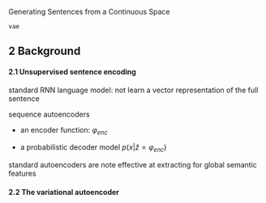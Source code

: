 Generating Sentences from a Continuous Space

`vae`

## 2 Background

#### 2.1 Unsupervised sentence encoding

standard RNN language model: not learn a vector representation of the full sentence

sequence autoencoders

- an encoder function: $\varphi _{enc}$

- a probabilistic decoder model $p(x|\hat z = \varphi _{enc})$

standard autoencoders are note effective at extracting for global semantic features

#### 2.2 The variational autoencoder








